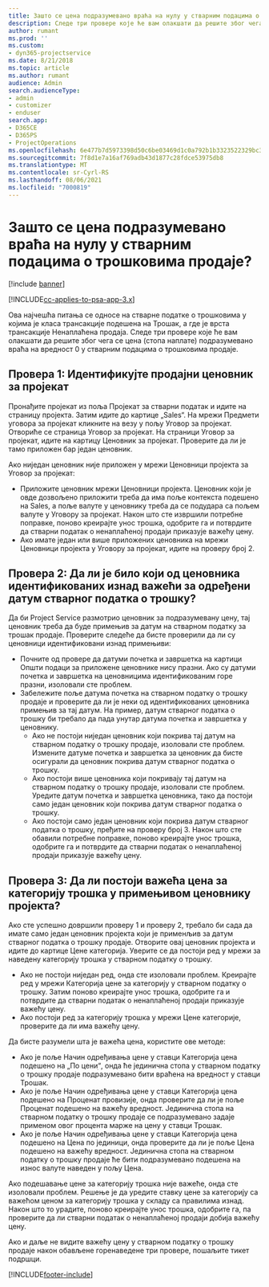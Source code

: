 ```yaml
---
title: Зашто се цена подразумевано враћа на нулу у стварним подацима о трошковима продаје?
description: Следе три провере које ће вам олакшати да решите због чега се цена подразумевано враћа на вредност 0 у стварним подацима о трошковима продаје.
author: rumant
ms.prod: ''
ms.custom:
- dyn365-projectservice
ms.date: 8/21/2018
ms.topic: article
ms.author: rumant
audience: Admin
search.audienceType:
- admin
- customizer
- enduser
search.app:
- D365CE
- D365PS
- ProjectOperations
ms.openlocfilehash: 6e477b7d5973398d50c6be03469d1c0a792b1b3323522329bc33cba755104968
ms.sourcegitcommit: 7f8d1e7a16af769adb43d1877c28fdce53975db8
ms.translationtype: MT
ms.contentlocale: sr-Cyrl-RS
ms.lasthandoff: 08/06/2021
ms.locfileid: "7000819"
---
```

# <a name="why-is-the-price-defaulting-to-zero-on-expense-sales-actuals"></a>Зашто се цена подразумевано враћа на нулу у стварним подацима о трошковима продаје?

[!include [banner](../includes/psa-now-project-operations.md)]

[!INCLUDE[cc-applies-to-psa-app-3.x](../includes/cc-applies-to-psa-app-3x.md)]

Ова најчешћа питања се односе на стварне податке о трошковима у којима је класа трансакције подешена на Трошак, а где је врста трансакције Ненаплаћена продаја. Следе три провере које ће вам олакшати да решите због чега се цена (стопа наплате) подразумевано враћа на вредност 0 у стварним подацима о трошковима продаје.

## <a name="check-1-identify-the-sales-price-list-for-project"></a>Провера 1: Идентификујте продајни ценовник за пројекат

Пронађите пројекат из поља Пројекат за стварни податак и идите на страницу пројекта. Затим идите до картице „Sales“. На мрежи Предмети уговора за пројекат кликните на везу у пољу Уговор за пројекат. Отвориће се страница Уговор за пројекат. На страници Уговор за пројекат, идите на картицу Ценовник за пројекат. Проверите да ли је тамо приложен бар један ценовник.

Ако ниједан ценовник није приложен у мрежи Ценовници пројекта за Уговор за пројекат:

- Приложите ценовник мрежи Ценовници пројекта. Ценовник који је овде дозвољено приложити треба да има поље контекста подешено на Sales, а поље валуте у ценовнику треба да се подудара са пољем валуте у Уговору за пројекат. Након што сте извршили потребне поправке, поново креирајте унос трошка, одобрите га и потврдите да стварни податак о ненаплаћеној продаји приказује важећу цену.
- Ако имате један или више приложених ценовника на мрежи Ценовници пројекта у Уговору за пројекат, идите на проверу број 2.

## <a name="check-2-are-any-of-the-price-lists-identified-above-valid-for-the-specific-date-of-the-expense-actual"></a>Провера 2: Да ли је било који од ценовника идентификованих изнад важећи за одређени датум стварног податка о трошку?

Да би Project Service размотрио ценовник за подразумевану цену, тај ценовник треба да буде примењив за датум на стварном податку за трошак продаје. Проверите следеће да бисте проверили да ли су ценовници идентификовани изнад примењиви:

- Почните од провере да датуми почетка и завршетка на картици Општи подаци за приложене ценовнике нису празни. Ако су датуми почетка и завршетка на ценовницима идентификованим горе празни, изоловали сте проблем. 
- Забележите поље датума почетка на стварном податку о трошку продаје и проверите да ли је неки од идентификованих ценовника примењив за тај датум. На пример, датум стварног податка о трошку би требало да пада унутар датума почетка и завршетка у ценовнику. 
    - Ако не постоји ниједан ценовник који покрива тај датум на стварном податку о трошку продаје, изоловали сте проблем. Измените датуме почетка и завршетка за ценовник да бисте осигурали да ценовник покрива датум стварног податка о трошку. 
    - Ако постоји више ценовника који покривају тај датум на стварном податку о трошку продаје, изоловали сте проблем. Уредите датум почетка и завршетка ценовника, тако да постоји само један ценовник који покрива датум стварног податка о трошку. 
    - Ако постоји само један ценовник који покрива датум стварног податка о трошку, пређите на проверу број 3.
Након што сте обавили потребне поправке, поново креирајте унос трошка, одобрите га и потврдите да стварни податак о ненаплаћеној продаји приказује важећу цену.

## <a name="check-3-is-there-a-valid-price-for-the-expense-category-in-the-applicable-project-price-list"></a>Провера 3: Да ли постоји важећа цена за категорију трошка у примењивом ценовнику пројекта? 

Ако сте успешно довршили проверу 1 и проверу 2, требало би сада да имате само један ценовник пројекта који је применљив за датум стварног податка о трошку продаје. Отворите овај ценовник пројекта и идите до картице Цене категорија. Уверите се да постоји ред у мрежи за наведену категорију трошка у стварном податку о трошку.
 
- Ако не постоји ниједан ред, онда сте изоловали проблем. Креирајте ред у мрежи Категорија цене за категорију у стварном податку о трошку. Затим поново креирајте унос трошка, одобрите га и потврдите да стварни податак о ненаплаћеној продаји приказује важећу цену. 
- Ако постоји ред за категорију трошка у мрежи Цене категорије, проверите да ли има важећу цену.

Да бисте разумели шта је важећа цена, користите ове методе:

- Ако је поље Начин одређивања цене у ставци Категорија цена подешено на „По цениׅ“, онда ће јединична стопа у стварном податку о трошку продаје подразумевано бити враћена на вредност у ставци Трошак.
- Ако је поље Начин одређивања цене у ставци Категорија цена подешено на Проценат провизије, онда проверите да ли је поље Проценат подешено на важећу вредност. Јединична стопа на стварном податку о трошку продаје се подразумевано задаје применом овог процента марже на цену у ставци Трошак.
- Ако је поље Начин одређивања цене у ставци Категорија цена подешено на Цена по јединици, онда проверите да ли је поље Цена подешено на важећу вредност. Јединична стопа на стварном податку о трошку продаје ће бити подразумевано подешена на износ валуте наведен у пољу Цена.

Ако подешавање цене за категорију трошка није важеће, онда сте изоловали проблем. Решење је да уредите ставку цене за категорију са важећом ценом за категорију трошка у складу са правилима изнад. Након што то урадите, поново креирајте унос трошка, одобрите га, па проверите да ли стварни податак о ненаплаћеној продаји добија важећу цену.

Ако и даље не видите важећу цену у стварном податку о трошку продаје након обављене горенаведене три провере, пошаљите тикет подршци.




[!INCLUDE[footer-include](../includes/footer-banner.md)]